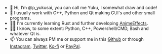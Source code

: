- 👋 Hi, I’m @p_yukusai, you can call me Yuku, I somewhat draw and code!
- 👀 I usually work with C++, Python and Qt making GUI's and other small programs.
- 👩‍💼 I'm currently learning Rust and further developing [AnimeEffects](https://github.com/AnimeEffectsDevs/AnimeEffects).
- 👨‍💻 I know, to some extent: Python, C++, Powershell/CMD, Bash and whatever Qt is.
- 📫 You can always PM me or support me in this [Github](https://github.com/sponsors/p-yukusai/dashboard) or through [Instagram](https://www.instagram.com/p_yukusai/), [Twitter](https://twitter.com/p_yukusai), [Ko-fi](https://ko-fi.com/yukusai) or [PayPal](https://www.paypal.com/donate?hosted_button_id=N6F62G5H4CF94).
